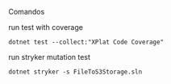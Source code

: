Comandos

run test with coverage
```
dotnet test --collect:"XPlat Code Coverage"
```

run stryker mutation test 
```
dotnet stryker -s FileToS3Storage.sln 
```